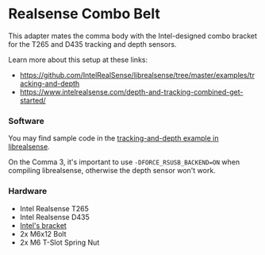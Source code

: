 # Realsense Combo Belt

This adapter mates the comma body with the Intel-designed combo bracket for the T265 and D435 tracking and depth sensors.

Learn more about this setup at these links:
- https://github.com/IntelRealSense/librealsense/tree/master/examples/tracking-and-depth
- https://www.intelrealsense.com/depth-and-tracking-combined-get-started/

### Software

You may find sample code in the [tracking-and-depth example in librealsense](https://github.com/IntelRealSense/librealsense/tree/master/examples/tracking-and-depth).

On the Comma 3, it's important to use `-DFORCE_RSUSB_BACKEND=ON` when compiling librealsense, otherwise the depth sensor won't work.

### Hardware

- Intel Realsense T265 
- Intel Realsense D435
- [Intel's bracket](https://github.com/IntelRealSense/librealsense/blob/master/examples/tracking-and-depth/bracket_t265nd435_external.stl)
- 2x M6x12 Bolt
- 2x M6 T-Slot Spring Nut